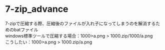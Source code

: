 # 7-zip_advance
7-zipで圧縮する際、圧縮後のファイルが入れ子になってしまうのを解消するためのbatファイル  
windows標準ツールで圧縮する場合：1000>a.png > 1000.zip/1000/a.png  
こうしたい：1000>a.png > 1000.zip/a.png  

